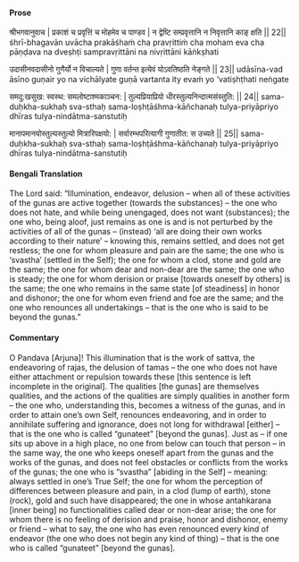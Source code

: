 #### Prose 

श्रीभगवानुवाच |
प्रकाशं च प्रवृत्तिं च मोहमेव च पाण्डव |
न द्वेष्टि सम्प्रवृत्तानि न निवृत्तानि काङ् क्षति || 22||
śhrī-bhagavān uvācha
prakāśhaṁ cha pravṛittiṁ cha moham eva cha pāṇḍava
na dveṣhṭi sampravṛittāni na nivṛittāni kāṅkṣhati

उदासीनवदासीनो गुणैर्यो न विचाल्यते |
गुणा वर्तन्त इत्येवं योऽवतिष्ठति नेङ्गते || 23||
udāsīna-vad āsīno guṇair yo na vichālyate
guṇā vartanta ity evaṁ yo ’vatiṣhṭhati neṅgate

समदु:खसुख: स्वस्थ: समलोष्टाश्मकाञ्चन: |
तुल्यप्रियाप्रियो धीरस्तुल्यनिन्दात्मसंस्तुति: || 24||
sama-duḥkha-sukhaḥ sva-sthaḥ sama-loṣhṭāśhma-kāñchanaḥ
tulya-priyāpriyo dhīras tulya-nindātma-sanstutiḥ

मानापमानयोस्तुल्यस्तुल्यो मित्रारिपक्षयो: |
सर्वारम्भपरित्यागी गुणातीत: स उच्यते || 25||
sama-duḥkha-sukhaḥ sva-sthaḥ sama-loṣhṭāśhma-kāñchanaḥ
tulya-priyāpriyo dhīras tulya-nindātma-sanstutiḥ

 #### Bengali Translation 

The Lord said: “Illumination, endeavor, delusion – when all of these activities of the gunas are active together (towards the substances) – the one who does not hate, and while being unengaged, does not want (substances); the one who, being aloof, just remains as one is and is not perturbed by the activities of all of the gunas – (instead) ‘all are doing their own works according to their nature’ – knowing this, remains settled, and does not get restless; the one for whom pleasure and pain are the same; the one who is ‘svastha’ (settled in the Self); the one for whom a clod, stone and gold are the same; the one for whom dear and non-dear are the same; the one who is steady; the one for whom derision or praise [towards oneself by others] is the same; the one who remains in the same state [of steadiness] in honor and dishonor; the one for whom even friend and foe are the same; and the one who renounces all undertakings – that is the one who is said to be beyond the gunas.”

 #### Commentary 

O Pandava [Arjuna]! This illumination that is the work of sattva, the endeavoring of rajas, the delusion of tamas – the one who does not have either attachment or repulsion towards these [this sentence is left incomplete in the original]. The qualities [the gunas] are themselves qualities, and the actions of the qualities are simply qualities in another form – the one who, understanding this, becomes a witness of the gunas, and in order to attain one’s own Self, renounces endeavoring, and in order to annihilate suffering and ignorance, does not long for withdrawal [either] – that is the one who is called “gunateet” [beyond the gunas].
Just as – if one sits up above in a high place, no one from below can touch that person – in the same way, the one who keeps oneself apart from the gunas and the works of the gunas, and does not feel obstacles or conflicts from the works of the gunas; the one who is “svastha” [abiding in the Self] – meaning: always settled in one’s True Self; the one for whom the perception of differences between pleasure and pain, in a clod (lump of earth), stone (rock), gold and such have disappeared; the one in whose antahkarana [inner being] no functionalities called dear or non-dear arise; the one for whom there is no feeling of derision and praise, honor and dishonor, enemy or friend – what to say, the one who has even renounced every kind of endeavor (the one who does not begin any kind of thing) – that is the one who is called “gunateet” [beyond the gunas].